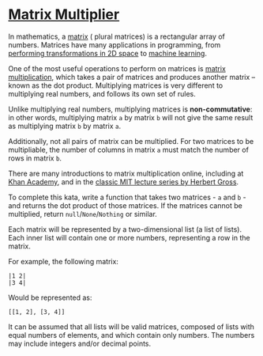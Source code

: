 # [Matrix Multiplier](https://www.codewars.com/kata/matrix-multiplier "https://www.codewars.com/kata/573248f48e531896770001f9")

In mathematics, a <a href="https://en.wikipedia.org/wiki/Matrix_%28mathematics%29">matrix</a> (
plural matrices) is a rectangular array of numbers. Matrices have many applications in programming,
from <a href="http://www.mathplanet.com/education/geometry/transformations/transformation-using-matrices">
performing transformations in 2D space</a>
to <a href="http://videolectures.net/icml09_dhillon_itmcml/">machine learning</a>.

One of the most useful operations to perform on matrices
is <a href="https://en.wikipedia.org/wiki/Matrix_multiplication">matrix multiplication</a>, which
takes a pair of matrices and produces another matrix – known as the dot product. Multiplying
matrices is very different to multiplying real numbers, and follows its own set of rules.

Unlike multiplying real numbers, multiplying matrices is <b>non-commutative</b>: in other words,
multiplying matrix ```a``` by matrix ```b``` will not give the same result as multiplying
matrix ```b``` by matrix ```a```.

Additionally, not all pairs of matrix can be multiplied. For two matrices to be multipliable, the
number of columns in matrix ```a``` must match the number of rows in matrix ```b```.

There are many introductions to matrix multiplication online, including
at <a href="https://www.khanacademy.org/math/precalculus/precalc-matrices/multiplying-matrices-by-matrices/v/matrix-multiplication-intro">
Khan Academy</a>, and in the <a href="https://www.youtube.com/watch?v=MfN1lqArwAg">classic MIT
lecture series by Herbert Gross</a>.

To complete this kata, write a function that takes two matrices - ```a``` and ```b``` - and returns
the dot product of those matrices. If the matrices cannot be multiplied,
return `null`/`None`/`Nothing` or similar.

Each matrix will be represented by a two-dimensional list (a list of lists). Each inner list will
contain one or more numbers, representing a row in the matrix.

For example, the following matrix:

```|1 2|```<br>```|3 4|```

Would be represented as:

```[[1, 2], [3, 4]]```

It can be assumed that all lists will be valid matrices, composed of lists with equal numbers of
elements, and which contain only numbers. The numbers may include integers and/or decimal points.